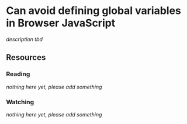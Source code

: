# Can avoid defining global variables in Browser JavaScript
_description tbd_
## Resources
### Reading
_nothing here yet, please add something_
### Watching
_nothing here yet, please add something_
